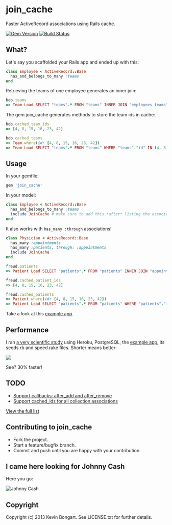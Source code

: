 # join_cache

Faster ActiveRecord associations using Rails cache.

[![Gem Version](https://badge.fury.io/rb/join_cache.png)](http://badge.fury.io/rb/join_cache)
[![Build Status](https://travis-ci.org/KevinBongart/join_cache.png?branch=travis_ci)](https://travis-ci.org/KevinBongart/join_cache)

## What?

Let's say you scaffolded your Rails app and ended up with this:

```ruby
class Employee < ActiveRecord::Base
  has_and_belongs_to_many :teams
end
```

Retrieving the teams of one employee generates an inner join:

```ruby
bob.teams
=> Team Load SELECT "teams".* FROM "teams" INNER JOIN "employees_teams" ON "teams"."id" = "employees_teams"."team_id" WHERE "employees_teams"."employee_id" = ?  [["employee_id", 1]]
```

The gem join_cache generates methods to store the team ids in cache:

```ruby
bob.cached_team_ids
=> [4, 8, 15, 16, 23, 42]

bob.cached_teams
=> Team.where(id: [4, 8, 15, 16, 23, 42])
=> Team Load SELECT "teams".* FROM "teams" WHERE "teams"."id" IN (4, 8, 15, 16, 23, 42)
```

## Usage

In your gemfile:

```ruby
gem 'join_cache'
```

In your model:

```ruby
class Employee < ActiveRecord::Base
  has_and_belongs_to_many :teams
  include JoinCache # make sure to add this *after* listing the associations
end
```

It also works with `has_many :through` associations!

```ruby
class Physician < ActiveRecord::Base
  has_many :appointments
  has_many :patients, through: :appointments
  include JoinCache
end

freud.patients
=> Patient Load SELECT "patients".* FROM "patients" INNER JOIN "appointments" ON "patients"."id" = "appointments"."patient_id" WHERE "appointments"."physician_id" = ?  [["physician_id", 1]]

freud.cached_patient_ids
=> [4, 8, 15, 16, 23, 42]

freud.cached_patients
=> Patient.where(id: [4, 8, 15, 16, 23, 42])
=> Patient Load SELECT "patients".* FROM "patients" WHERE "patients"."id" IN (4, 8, 15, 16, 23, 42)
```

Take a look at this [example app](https://github.com/KevinBongart/join_cache_example).

## Performance

I ran [a very scientific study](http://i0.kym-cdn.com/photos/images/original/000/234/765/b7e.jpg) using Heroku, PostgreSQL, the [example app](https://github.com/KevinBongart/join_cache_example), its seeds.rb and speed.rake files.
Shorter means better:

![](http://f.cl.ly/items/3j0N0Y3j3d3B352x3009/screenshot%20320.png)

See? 30% faster!

## TODO

* [Support callbacks: after_add and after_remove](https://github.com/KevinBongart/join_cache/issues/2)
* [Support cached_ids for all collection associations](https://github.com/KevinBongart/join_cache/issues/5)

[View the full list](https://github.com/KevinBongart/join_cache/issues)

## Contributing to join_cache

* Fork the project.
* Start a feature/bugfix branch.
* Commit and push until you are happy with your contribution.

## I came here looking for Johnny Cash

Here you go:

![Johnny Cash](http://screenshots.kevinbongart.net/PWYx.gif)

## Copyright

Copyright (c) 2013 Kevin Bongart. See LICENSE.txt for
further details.

